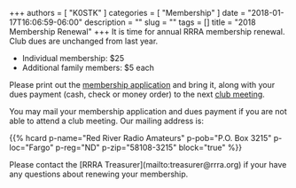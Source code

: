 +++
authors = [ "K0STK" ]
categories = [ "Membership" ]
date = "2018-01-17T16:06:59-06:00"
description = ""
slug = ""
tags = []
title = "2018 Membership Renewal"
+++
It is time for annual RRRA membership renewal. Club dues are unchanged
from last year.

* Individual membership: $25
* Additional family members: $5 each

Please print out the
[membership application](http://rrra.org/s/3iOnHKqxHlaDxxv) and bring it,
along with your dues payment (cash, check or money order) to the next
[club meeting](http://rrra.org/dates/club-meetings).

You may mail your membership application and dues payment if you are not
able to attend a club meeting. Our mailing address is:
<!--more-->

{{% hcard p-name="Red River Radio Amateurs" p-pob="P.O. Box 3215" p-loc="Fargo" p-reg="ND" p-zip="58108-3215" block="true" %}}

<p style="clear;both"></p>
Please contact the [RRRA Treasurer](mailto:treasurer@rrra.org) if your have any
questions about renewing your membership.
